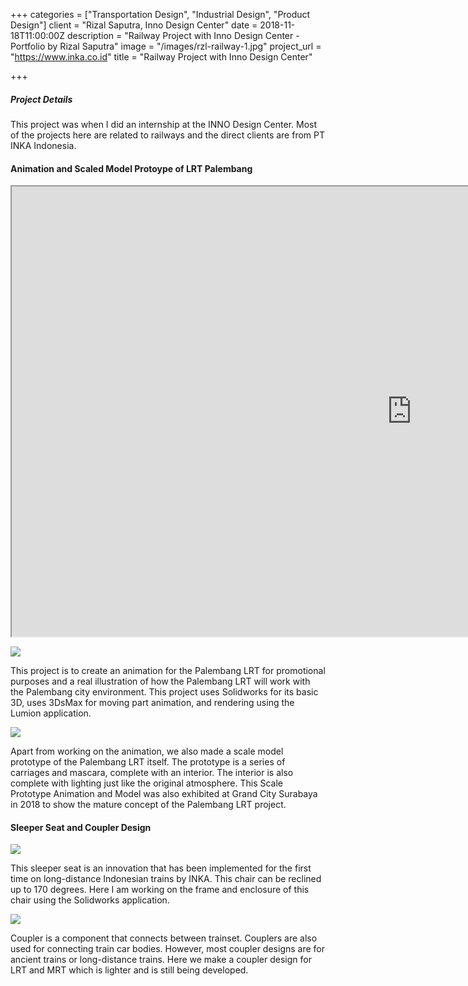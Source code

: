 +++
categories = ["Transportation Design", "Industrial Design", "Product Design"]
client = "Rizal Saputra, Inno Design Center"
date = 2018-11-18T11:00:00Z
description = "Railway Project with Inno Design Center - Portfolio by Rizal Saputra"
image = "/images/rzl-railway-1.jpg"
project_url = "https://www.inka.co.id"
title = "Railway Project with Inno Design Center"

+++
##### Project Details

This project was when I did an internship at the INNO Design Center. Most of the projects here are related to railways and the direct clients are from PT INKA Indonesia.

#### Animation and Scaled Model Protoype of LRT Palembang

<iframe class= "text-center" src="https://drive.google.com/file/d/1NEVdB7kADQsw9H9O60AJ9NMyy0_Zu7eg/preview" width="1280" height="720"></iframe>

![](/images/rzl-railway-2.jpg)

This project is to create an animation for the Palembang LRT for promotional purposes and a real illustration of how the Palembang LRT will work with the Palembang city environment. This project uses Solidworks for its basic 3D, uses 3DsMax for moving part animation, and rendering using the Lumion application.

![](/images/rzl-railway-3.jpg)

Apart from working on the animation, we also made a scale model prototype of the Palembang LRT itself. The prototype is a series of carriages and mascara, complete with an interior. The interior is also complete with lighting just like the original atmosphere. This Scale Prototype Animation and Model was also exhibited at Grand City Surabaya in 2018 to show the mature concept of the Palembang LRT project.

#### Sleeper Seat and Coupler Design

![](/images/rzl-railway-4.jpg)

This sleeper seat is an innovation that has been implemented for the first time on long-distance Indonesian trains by INKA. This chair can be reclined up to 170 degrees. Here I am working on the frame and enclosure of this chair using the Solidworks application.

![](/images/rzl-railway-5.jpg)

Coupler is a component that connects between trainset. Couplers are also used for connecting train car bodies. However, most coupler designs are for ancient trains or long-distance trains. Here we make a coupler design for LRT and MRT which is lighter and is still being developed.